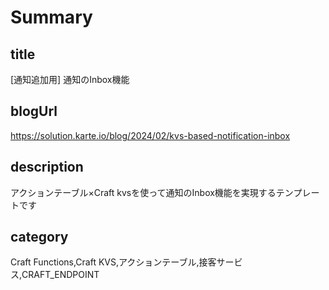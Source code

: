 # Summary

## title

[通知追加用] 通知のInbox機能

## blogUrl

https://solution.karte.io/blog/2024/02/kvs-based-notification-inbox

## description

アクションテーブル×Craft kvsを使って通知のInbox機能を実現するテンプレートです

## category

Craft Functions,Craft KVS,アクションテーブル,接客サービス,CRAFT_ENDPOINT